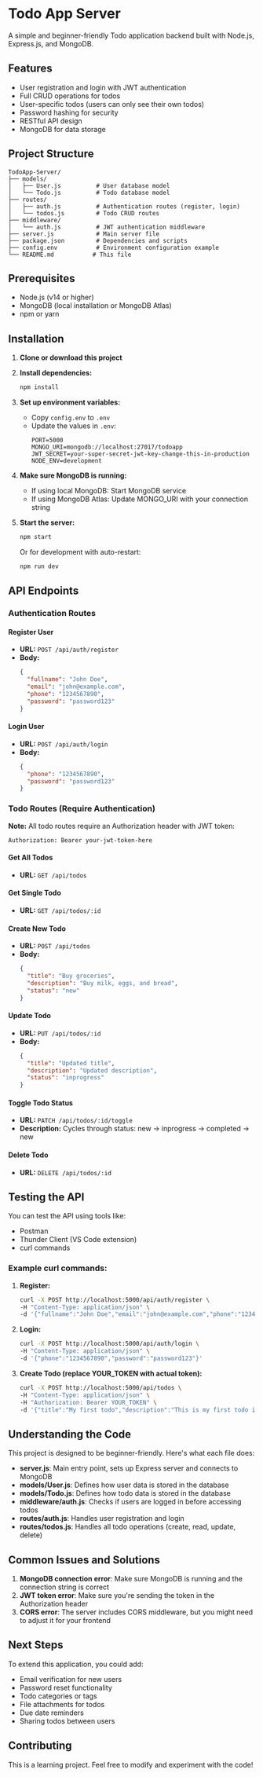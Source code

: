 # Todo App Server

A simple and beginner-friendly Todo application backend built with Node.js, Express.js, and MongoDB.

## Features

- User registration and login with JWT authentication
- Full CRUD operations for todos
- User-specific todos (users can only see their own todos)
- Password hashing for security
- RESTful API design
- MongoDB for data storage

## Project Structure

```
TodoApp-Server/
├── models/
│   ├── User.js          # User database model
│   └── Todo.js          # Todo database model
├── routes/
│   ├── auth.js          # Authentication routes (register, login)
│   └── todos.js         # Todo CRUD routes
├── middleware/
│   └── auth.js          # JWT authentication middleware
├── server.js            # Main server file
├── package.json         # Dependencies and scripts
├── config.env           # Environment configuration example
└── README.md           # This file
```

## Prerequisites

- Node.js (v14 or higher)
- MongoDB (local installation or MongoDB Atlas)
- npm or yarn

## Installation

1. **Clone or download this project**
2. **Install dependencies:**
   ```bash
   npm install
   ```

3. **Set up environment variables:**
   - Copy `config.env` to `.env`
   - Update the values in `.env`:
     ```
     PORT=5000
     MONGO_URI=mongodb://localhost:27017/todoapp
     JWT_SECRET=your-super-secret-jwt-key-change-this-in-production
     NODE_ENV=development
     ```

4. **Make sure MongoDB is running:**
   - If using local MongoDB: Start MongoDB service
   - If using MongoDB Atlas: Update MONGO_URI with your connection string

5. **Start the server:**
   ```bash
   npm start
   ```
   Or for development with auto-restart:
   ```bash
   npm run dev
   ```

## API Endpoints

### Authentication Routes

#### Register User
- **URL:** `POST /api/auth/register`
- **Body:**
  ```json
  {
    "fullname": "John Doe",
    "email": "john@example.com",
    "phone": "1234567890",
    "password": "password123"
  }
  ```

#### Login User
- **URL:** `POST /api/auth/login`
- **Body:**
  ```json
  {
    "phone": "1234567890",
    "password": "password123"
  }
  ```

### Todo Routes (Require Authentication)

**Note:** All todo routes require an Authorization header with JWT token:
```
Authorization: Bearer your-jwt-token-here
```

#### Get All Todos
- **URL:** `GET /api/todos`

#### Get Single Todo
- **URL:** `GET /api/todos/:id`

#### Create New Todo
- **URL:** `POST /api/todos`
- **Body:**
  ```json
  {
    "title": "Buy groceries",
    "description": "Buy milk, eggs, and bread",
    "status": "new"
  }
  ```

#### Update Todo
- **URL:** `PUT /api/todos/:id`
- **Body:**
  ```json
  {
    "title": "Updated title",
    "description": "Updated description",
    "status": "inprogress"
  }
  ```

#### Toggle Todo Status
- **URL:** `PATCH /api/todos/:id/toggle`
- **Description:** Cycles through status: new → inprogress → completed → new

#### Delete Todo
- **URL:** `DELETE /api/todos/:id`

## Testing the API

You can test the API using tools like:
- Postman
- Thunder Client (VS Code extension)
- curl commands

### Example curl commands:

1. **Register:**
   ```bash
   curl -X POST http://localhost:5000/api/auth/register \
   -H "Content-Type: application/json" \
   -d '{"fullname":"John Doe","email":"john@example.com","phone":"1234567890","password":"password123"}'
   ```

2. **Login:**
   ```bash
   curl -X POST http://localhost:5000/api/auth/login \
   -H "Content-Type: application/json" \
   -d '{"phone":"1234567890","password":"password123"}'
   ```

3. **Create Todo (replace YOUR_TOKEN with actual token):**
   ```bash
   curl -X POST http://localhost:5000/api/todos \
   -H "Content-Type: application/json" \
   -H "Authorization: Bearer YOUR_TOKEN" \
   -d '{"title":"My first todo","description":"This is my first todo item","status":"new"}'
   ```

## Understanding the Code

This project is designed to be beginner-friendly. Here's what each file does:

- **server.js**: Main entry point, sets up Express server and connects to MongoDB
- **models/User.js**: Defines how user data is stored in the database
- **models/Todo.js**: Defines how todo data is stored in the database
- **middleware/auth.js**: Checks if users are logged in before accessing todos
- **routes/auth.js**: Handles user registration and login
- **routes/todos.js**: Handles all todo operations (create, read, update, delete)

## Common Issues and Solutions

1. **MongoDB connection error**: Make sure MongoDB is running and the connection string is correct
2. **JWT token error**: Make sure you're sending the token in the Authorization header
3. **CORS error**: The server includes CORS middleware, but you might need to adjust it for your frontend

## Next Steps

To extend this application, you could add:
- Email verification for new users
- Password reset functionality
- Todo categories or tags
- File attachments for todos
- Due date reminders
- Sharing todos between users

## Contributing

This is a learning project. Feel free to modify and experiment with the code!
